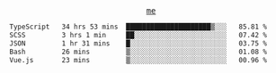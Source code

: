 <p align="center">
  <samp>
    <a href="https://yiwwhl.com">me</a>
  </samp>
</p>

<!--START_SECTION:waka-->

```txt
TypeScript   34 hrs 53 mins  █████████████████████▒░░░   85.81 %
SCSS         3 hrs 1 min     ██░░░░░░░░░░░░░░░░░░░░░░░   07.42 %
JSON         1 hr 31 mins    █░░░░░░░░░░░░░░░░░░░░░░░░   03.75 %
Bash         26 mins         ▒░░░░░░░░░░░░░░░░░░░░░░░░   01.08 %
Vue.js       23 mins         ▒░░░░░░░░░░░░░░░░░░░░░░░░   00.96 %
```

<!--END_SECTION:waka-->